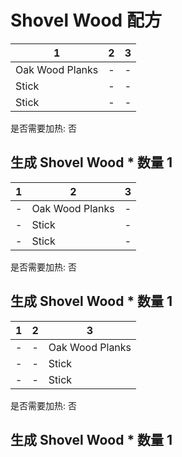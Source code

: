 # Shovel Wood 配方

|1|2|3|
|----|-----|-----|
|Oak Wood Planks|-|-|
|Stick|-|-|
|Stick|-|-|

是否需要加热: 否

生成 Shovel Wood \* 数量 1
---

|1|2|3|
|----|-----|-----|
|-|Oak Wood Planks|-|
|-|Stick|-|
|-|Stick|-|

是否需要加热: 否

生成 Shovel Wood \* 数量 1
---

|1|2|3|
|----|-----|-----|
|-|-|Oak Wood Planks|
|-|-|Stick|
|-|-|Stick|

是否需要加热: 否

生成 Shovel Wood \* 数量 1
---

